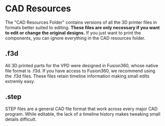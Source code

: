 # CAD Resources

The "CAD Resources Folder" contains versions of all the 3D printer files in formats better suited to editing. **These files are only necessary if you want to edit or change the original designs.** If you just want to print the components, you can ignore everything in the CAD resources folder.

## .f3d

All 3D printed parts for the VPD were designed in Fusion360, whose native file format is .f3d. If you have access to Fusion360, we recommend using the .f3d files. These files retain timeline information making small edits extremly easy.

## .step

STEP files are a general CAD file format that work across every major CAD program. While editable, the lack of a timeline history makes tweaking small details difficult.